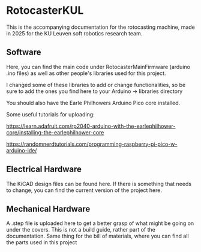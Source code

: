 # RotocasterKUL
This is the accompanying documentation for the rotocasting machine, made in 2025 for the KU Leuven soft robotics research team.


## Software
Here, you can find the main code under RotocasterMainFirmware (arduino .ino files) as well as other people's libraries used for this project.

I changed some of these libraries to add or change functionalities, so be sure to add the ones you find here to your Arduino -> libraries directory

You should also have the Earle Philhowers Arduino Pico core installed.

Some useful tutorials for uploading:

https://learn.adafruit.com/rp2040-arduino-with-the-earlephilhower-core/installing-the-earlephilhower-core

https://randomnerdtutorials.com/programming-raspberry-pi-pico-w-arduino-ide/

## Electrical Hardware
The KiCAD design files can be found here. If there is something that needs to change, you can find the current version of the project here.

## Mechanical Hardware
A .step file is uploaded here to get a better grasp of what might be going on under the covers. This is not a build guide, rather part of the documentation.
Same thing for the bill of materials, where you can find all the parts used in this project
